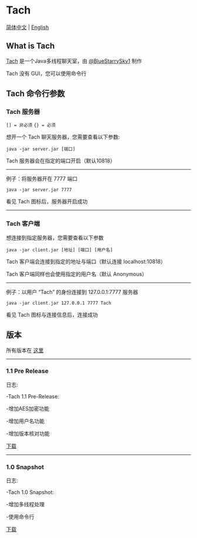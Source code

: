 # Tach

[简体中文](https://github.com/BlueStarrySky1/Tach/blob/main/README_zh.md) | [English](https://github.com/BlueStarrySky1/Tach/blob/main/README.md)

## What is Tach
[Tach](https://github.com/BlueStarrySky1/Tach) 是一个Java多线程聊天室，由 [@BlueStarrySky1](https://github.com/BlueStarrySky1) 制作

Tach 没有 GUI，您可以使用命令行

## Tach 命令行参数
### Tach 服务器
`[] = 非必须`
`{} = 必须`

想开一个 Tach 聊天服务器，您需要查看以下参数:

`java -jar server.jar [端口]`

Tach 服务器会在指定的端口开启（默认10818）
___
例子：将服务器开在 7777 端口

`java -jar server.jar 7777`

看见 Tach 图标后，服务器开启成功
___
### Tach 客户端
想连接到指定服务器，您需要查看以下参数

`java -jar client.jar [地址] [端口] [用户名]`

Tach 客户端会连接到指定的地址与端口（默认连接 localhost:10818）

Tach 客户端同样也会使用指定的用户名（默认 Anonymous）
___
例子：以用户 “Tach” 的身份连接到 127.0.0.1:7777 服务器

`java -jar client.jar 127.0.0.1 7777 Tach`

看见 Tach 图标与连接信息后，连接成功



## 版本
所有版本在 [这里](https://github.com/BlueStarrySky1/Tach/releases)

___

### 1.1 Pre Release
日志:

-Tach 1.1 Pre-Release:

-增加AES加密功能

-增加用户名功能

-增加版本核对功能

[下载](https://github.com/BlueStarrySky1/Tach/releases/tag/Pre-Release)

___

### 1.0 Snapshot
日志:

-Tach 1.0 Snapshot:

-增加多线程处理

-使用命令行

[下载](https://github.com/BlueStarrySky1/Tach/releases/tag/Snapshot)
